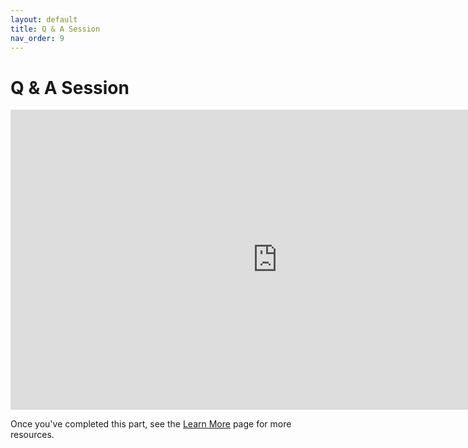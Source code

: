```yaml
---
layout: default
title: Q & A Session
nav_order: 9
---
```


# Q & A Session 

<iframe height="480" width="853" allowfullscreen frameborder=0 src="https://echo360.ca/media/fb69c891-4715-4c56-81c5-065cee3f1331/public?autoplay=false&automute=false"></iframe>

Once you've completed this part, see the [Learn More](learn-more) page for more resources.
